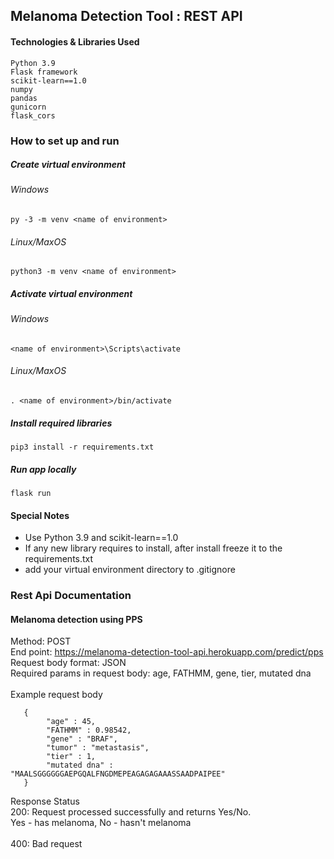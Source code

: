 ## Melanoma Detection Tool : REST API

#### Technologies & Libraries Used
    Python 3.9
    Flask framework 
    scikit-learn==1.0
    numpy
    pandas
    gunicorn
    flask_cors
    
### How to set up and run
##### Create virtual environment 
###### Windows 
    py -3 -m venv <name of environment>
###### Linux/MaxOS
    python3 -m venv <name of environment>
##### Activate virtual environment 
###### Windows 
    <name of environment>\Scripts\activate
###### Linux/MaxOS
    . <name of environment>/bin/activate
##### Install required libraries
    pip3 install -r requirements.txt
##### Run app locally
    flask run

#### Special Notes
* Use Python 3.9 and scikit-learn==1.0
* If any new library requires to install, after install freeze it to the requirements.txt
* add your virtual environment directory to .gitignore 

### Rest Api Documentation
#### Melanoma detection using PPS
   Method: POST <br/>
   End point: https://melanoma-detection-tool-api.herokuapp.com/predict/pps <br/>
   Request body format: JSON <br/>
   Required params in request body: age, FATHMM, gene, tier, mutated dna <br/><br/>
   Example request body <br/>
   
       { 
            "age" : 45, 
            "FATHMM" : 0.98542, 
            "gene" : "BRAF",
            "tumor" : "metastasis",
            "tier" : 1,
            "mutated dna" : "MAALSGGGGGGAEPGQALFNGDMEPEAGAGAGAAASSAADPAIPEE"
       }
       
   Response Status <br/>
   200: Request processed successfully and returns Yes/No. <br/>
   Yes - has melanoma, No - hasn't melanoma <br/><br/>
   400: Bad request
   
   
   